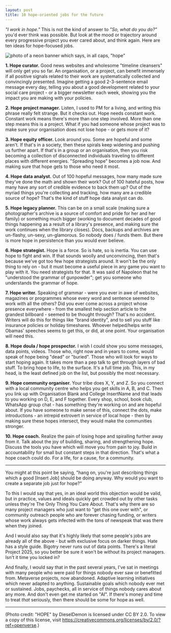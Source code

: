 ```yaml
---
layout: post
title: 10 hope-oriented jobs for the future
---
```


*"I work in hope."* This is not the kind of answer to *"So, what do you do?"* you'd ever think was possible.
But look at the mood or trajectory around every progressive project you ever cared about, and think again.
Here are ten ideas for hope-focused jobs.

![photo of a neon banner which says, in all caps, "hope"](https://vic-kostrzewski.github.io/images/hope.jpg)

**1. Hope curator.** Good news websites and wholesome "timeline cleansers" will only get you so far. An organisation, or a project, can benefit immensely if all positive signals related to their work are systematically collected and convincingly presented. Imagine getting a good 2-3-sentence email message every day, telling you about a good development related to your social care project - or a bigger newsletter each week, showing you the impact you are making with your policies.

**2. Hope project manager.** Listen, I used to PM for a living, and writing this phrase really felt strange. But it checks out. Hope needs constant work. Constant work means there's more than one step involved. More than one step means this is a project. What if you had someone whose project was to make sure your organisation does not lose hope - or gets more of it?

**3. Hope equity officer.** Look around you. Some are hopeful and some aren't. If that's in a society, then these spirals keep widening and pushing us further apart. If that's in a group or an organisation, then you risk becoming a collection of disconnected individuals traveling to different places with different energies. "Spreading hope" becomes a job now. And making sure that hope gets to those who need it most.

**4. Hope data analyst.** Out of 100 hopeful messages, how many made sure they've done the math and shown their work? Out of 100 hateful posts, how many have any sort of credible evidence to back them up? Out of the myriad things you're collecting and tracking, how many are a credible source of hope? That's the kind of stuff hope data analyst can do.

**5. Hope legacy planner.** This can be on a small scale (making sure a photographer's archive is a source of comfort and pride for her and her family) or something much bigger (working to document decades of good things happening as a result of a library's presence, and making sure the work continues when the library closes). Docs, backups and archives are un-flashy, un-sexy, un-glamorous. So nobody does / funds them. But there is more hope in persistence than you would ever believe.

**6. Hope strategist.** Hope is a force. So is hate, so is inertia. You can use hope to fight and win. If that sounds woolly and unconvincing, then that's because we've got too few hope strategists around. It won't be the only thing to rely on - but it must become a useful piece in any game you want to play with it. You need strategists for that. It was said of Napoleon that he "understood the grammar of gunpowder"; get you someone who understands the grammar of hope.

**7. Hope writer.** Speaking of grammar - were you ever in awe of websites, magazines or programmes whose every word and sentence seemed to work with all the others? Did you ever come across a project whose presence everywhere - from the smallest help section article to the grandest billboard - seemed to be thought through? That's no accident. Writers will do this for things like "brand identity", and to sell you stuff like insurance policies or holiday timeshares. Whoever helped/helps write Obamas' speeches seems to get this, or did, at one point. Your organisation will need this.

**8. Hope doula / hope prospector.** I wish I could show you some messages, data points, videos. Those who, right now and in years to come, would speak of hope being "dead" or "buried". Those who will look for ways to start hoping again. It takes more than a pep talk to get through layers of bad stuff. To bring hope to life, to the surface. It's a full time job. This, in my head, is the least defined job on the list, but possibly the most necessary.

**9. Hope community organiser.** Your tribe does X, Y, and Z. So you connect with a local community centre who helps you get skills in A, B, and C. Then you link up with Organisation Blank and College InsertName and that leads to you working on D, E, and F together. Every shop, school, book club, WhatsApp group chat - has something they're working on and are hopeful about. If you have someone to make sense of this, connect the dots, make introductions - an intrepid extrovert in service of local hope - then by making sure these hopes intersect, they would make the communities stronger.


**10. Hope coach.** Realize the pain of losing hope and spiralling further away from it. Talk about the joy of building, sharing, and strengthening hope. Discuss the tools you have which will move you from pain to joy. Build in accountability for small but constant steps in that direction. That's what a hope coach could do. For a life, for a cause, for a community.

---

You might at this point be saying, "hang on, you're just describing things which a good [Insert Job] should be doing anyway. Why would you want to create a separate job just for hope?"

To this I would say that yes, in an ideal world this objection would be valid, but in practice, values and ideals quickly get crowded out by other tasks unless they're The Only Thing You Care About. That's why there are so many project managers who just want to "get this one over with", or community outreach people who are forever chasing funding, or writers whose work always gets infected with the tons of newspeak that was there when they joined.

And I would also say that it's highly likely that some people's jobs are already all of the above - but with exclusive focus on darker things. Hate has a style guide. Bigotry never runs out of data points. There's a literal Project 2025, so you better be sure it won't be without its project managers. Isn't it time you locked in?

And finally, I would say that in the past several years, I've sat in meetings with many people who were paid for things nobody ever saw or benefitted from. Metaverse projects, now abandoned. Adaptive learning initiatives which never adapted to anything. Sustainable goals which nobody ever met or sustained. Jobs, paychecks, all in service of things nobody cares about any more. And don't even get me started on "AI". If there's money and time to treat *that* seriously, then there should be some for hope as well.

---
(Photo credit: "HOPE" by DieselDemon is licensed under CC BY 2.0. To view a copy of this license, visit https://creativecommons.org/licenses/by/2.0/?ref=openverse.)
